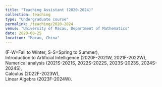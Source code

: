 ```yaml
---
title: "Teaching Assistant (2020-2024)"
collection: teaching
type: "Undergraduate course"
permalink: /teaching/2020-2024
venue: "University of Macau, Department of Mathematics"
date: 2020-08-25
location: "Macau, China"
---
```


(F-W=Fall to Winter, S-S=Spring to Summer),\
Introduction to Artificial Intelligence (2020F-2021W, 2021F-2022W),\
Numerical analysis (2021S-2021S, 2022S-2022S, 2023S-2023S, 2024S-2024S),\
Calculus (2022F-2023W), \
Linear Algebra (2023F-2024W).
